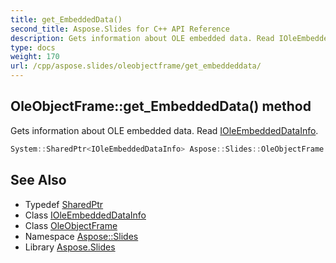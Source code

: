 ```yaml
---
title: get_EmbeddedData()
second_title: Aspose.Slides for C++ API Reference
description: Gets information about OLE embedded data. Read IOleEmbeddedDataInfo.
type: docs
weight: 170
url: /cpp/aspose.slides/oleobjectframe/get_embeddeddata/
---
```

## OleObjectFrame::get_EmbeddedData() method


Gets information about OLE embedded data. Read [IOleEmbeddedDataInfo](../../ioleembeddeddatainfo/).

```cpp
System::SharedPtr<IOleEmbeddedDataInfo> Aspose::Slides::OleObjectFrame::get_EmbeddedData() override
```

## See Also

* Typedef [SharedPtr](../../system/sharedptr/)
* Class [IOleEmbeddedDataInfo](../ioleembeddeddatainfo/)
* Class [OleObjectFrame](./)
* Namespace [Aspose::Slides](../)
* Library [Aspose.Slides](../../)